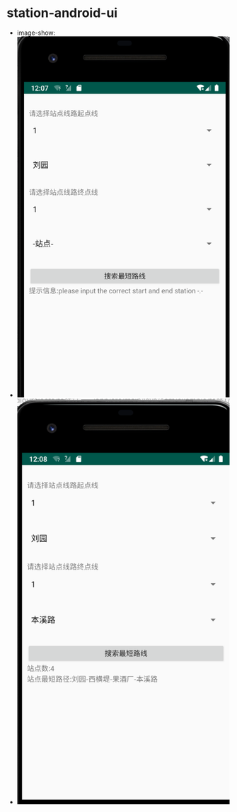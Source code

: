 # station-android-ui
- image-show:
- ![picture](/show/WechatIMG215.png)
- ![picture](/show/WechatIMG216.png)
